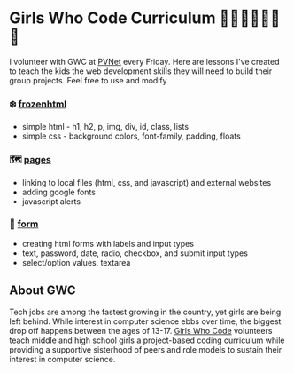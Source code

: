# Girls Who Code Curriculum :sparkling_heart::dancers::cherry_blossom::nail_care::information_desk_person::ribbon::crown:
I volunteer with GWC at [PVNet](http://www.pvnet.com/) every Friday. Here are lessons I've created to teach the kids the web development skills they will need to build their group projects. Feel free to use and modify

### :snowflake:   [frozenhtml](https://github.com/stephorpilla/GirlsWhoCode/tree/master/frozenhtml) 
- simple html - h1, h2, p, img, div, id, class, lists
- simple css - background colors, font-family, padding, floats

### :world_map:    [pages](https://github.com/stephorpilla/GirlsWhoCode/tree/master/pages)
- linking to local files (html, css, and javascript) and external websites
- adding google fonts
- javascript alerts

### :page_facing_up:    [form](https://github.com/stephorpilla/GirlsWhoCode/tree/master/form)
- creating html forms with labels and input types
- text, password, date, radio, checkbox, and submit input types
- select/option values, textarea

## About GWC
Tech jobs are among the fastest growing in the country, yet girls are being left behind. While interest in computer science ebbs over time, the biggest drop off happens between the ages of 13-17. [Girls Who Code](https://girlswhocode.com/) volunteers teach middle and high school girls a project-based coding curriculum while providing a supportive sisterhood of peers and role models to sustain their interest in computer science. 
